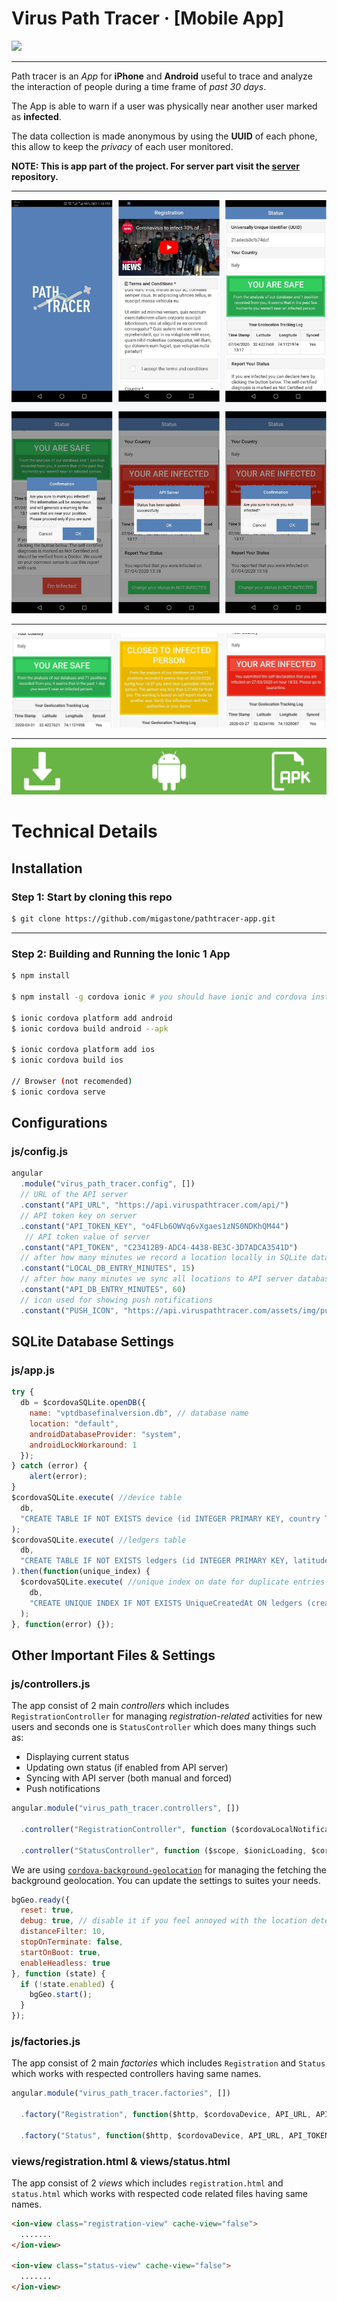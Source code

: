 Virus Path Tracer &middot; [Mobile App]
===========================================================================

[![](https://d1aettbyeyfilo.cloudfront.net/migastone/3216354_1548953319823Logo_Migastone_blue400px.png)](https://www.migastone.com/)

-------------------------------------------------------------------------------
Path tracer is an *App* for **iPhone** and **Android** useful to trace and analyze the interaction of people during a time frame of *past 30 days*.

The App is able to warn if a user was physically near another user marked as **infected**.

The data collection is made anonymous by using the **UUID** of each phone, this allow to keep the *privacy* of each user monitored.

**NOTE: This is app part of the project. For server part visit the [server](https://github.com/migastone/pathtracer-server "server") repository.**

----------------------------------------------------------------------------
![App Screenshots](https://github.com/migastone/pathtracer-app/raw/master/docs_images/app_poster.png)

----------------------------------------------------------------------------
![App Status Screenshots](https://github.com/migastone/pathtracer-app/raw/master/docs_images/app_statuses.png)

----------------------------------------------------------------------------
[![Download Android APK](https://github.com/migastone/pathtracer-app/raw/master/docs_images/android_download_poster.png)](https://github.com/migastone/pathtracer-app/raw/master/platforms/android/app/build/outputs/apk/debug/app-debug.apk)

Technical Details
===========================================================================

## Installation

### Step 1: Start by cloning this repo

```bash
$ git clone https://github.com/migastone/pathtracer-app.git
```

----------------------------------------------------------------------------

### Step 2:  Building and Running the Ionic 1 App

```bash
$ npm install

$ npm install -g cordova ionic # you should have ionic and cordova installed

$ ionic cordova platform add android
$ ionic cordova build android --apk

$ ionic cordova platform add ios
$ ionic cordova build ios

// Browser (not recomended)
$ ionic cordova serve  
```

## Configurations

### js/config.js

```Javascript
angular
  .module("virus_path_tracer.config", [])
  // URL of the API server
  .constant("API_URL", "https://api.viruspathtracer.com/api/") 
  // API token key on server
  .constant("API_TOKEN_KEY", "o4FLb6OWVq6vXgaes1zNS0NDKhQM44") 
   // API token value of server
  .constant("API_TOKEN", "C23412B9-ADC4-4438-BE3C-3D7ADCA3541D")
  // after how many minutes we record a location locally in SQLite database (if there is a location)
  .constant("LOCAL_DB_ENTRY_MINUTES", 15) 
  // after how many minutes we sync all locations to API server database (if there is a location)
  .constant("API_DB_ENTRY_MINUTES", 60)
  // icon used for showing push notifications
  .constant("PUSH_ICON", "https://api.viruspathtracer.com/assets/img/push_icon.png");
```
## SQLite Database Settings

### js/app.js

```Javascript
try {
  db = $cordovaSQLite.openDB({
    name: "vptdbasefinalversion.db", // database name
    location: "default",
    androidDatabaseProvider: "system",
    androidLockWorkaround: 1
  });
} catch (error) {
    alert(error);
}
$cordovaSQLite.execute( //device table
  db,
  "CREATE TABLE IF NOT EXISTS device (id INTEGER PRIMARY KEY, country TEXT, platform TEXT, uuid TEXT, version TEXT, manufacturer TEXT, is_infected INTEGER DEFAULT 0, infected_marked_by TEXT, infected_at TEXT, created_at TEXT DEFAULT CURRENT_TIMESTAMP)"
);
$cordovaSQLite.execute( //ledgers table
  db,
  "CREATE TABLE IF NOT EXISTS ledgers (id INTEGER PRIMARY KEY, latitude TEXT, longitude TEXT, status INTEGER DEFAULT 0, created_at TEXT DEFAULT CURRENT_TIMESTAMP)"
).then(function(unique_index) {
  $cordovaSQLite.execute( //unique index on date for duplicate entries
    db,
    "CREATE UNIQUE INDEX IF NOT EXISTS UniqueCreatedAt ON ledgers (created_at)"
  );
}, function(error) {});
```

## Other Important Files & Settings

### js/controllers.js
The app consist of 2 main *controllers* which includes `RegistrationController` for managing *registration-related* activities for new users and seconds one is `StatusController` which does many things such as:

+ Displaying current status
+ Updating own status (if enabled from API server)
+ Syncing with API server (both manual and forced)
+ Push notifications

```Javascript
angular.module("virus_path_tracer.controllers", [])

  .controller("RegistrationController", function ($cordovaLocalNotification, $scope, $ionicLoading, $cordovaSQLite, $state, $cordovaDevice, $ionicPlatform, Location, Dialog, PUSH_ICON, Registration) { ....... })
  
  .controller("StatusController", function ($scope, $ionicLoading, $cordovaSQLite, $cordovaLocalNotification, $ionicPlatform, $ionicPopup, $cordovaDevice, $timeout, $q, API_TOKEN, PUSH_ICON, LOCAL_DB_ENTRY_MINUTES, API_DB_ENTRY_MINUTES, Dialog, Status) { ....... });
```

We are using [`cordova-background-geolocation`](https://github.com/transistorsoft/cordova-background-geolocation "`cordova-background-geolocation`") for managing the fetching the background geolocation. You can update the settings to suites your needs.

```Javascript
bgGeo.ready({
  reset: true,
  debug: true, // disable it if you feel annoyed with the location detection sound
  distanceFilter: 10,
  stopOnTerminate: false,
  startOnBoot: true,
  enableHeadless: true
}, function (state) {
  if (!state.enabled) {
    bgGeo.start();
  }
});
```

### js/factories.js
The app consist of 2 main *factories* which includes `Registration` and `Status` which works with respected controllers having same names.

```Javascript
angular.module("virus_path_tracer.factories", [])

  .factory("Registration", function($http, $cordovaDevice, API_URL, API_TOKEN) { ....... })
  
  .factory("Status", function($http, $cordovaDevice, API_URL, API_TOKEN) { ....... });
```

### views/registration.html & views/status.html
The app consist of 2 *views* which includes `registration.html` and `status.html` which works with respected code related files having same names.

```html
<ion-view class="registration-view" cache-view="false"> 
  ....... 
</ion-view>

<ion-view class="status-view" cache-view="false"> 
  ....... 
</ion-view>
```
